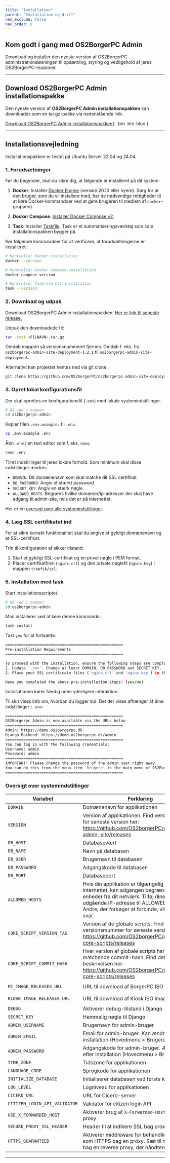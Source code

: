 ```yaml
---
title: "Installation"
parent: "Installation og drift"
nav_exclude: false
nav_order: 0
---
```


## Kom godt i gang med OS2BorgerPC Admin
<p class="fs-6 fw-300">
Download og installer den nyeste version af OS2BorgerPC administrationsløsningen til opsætning, styring og vedligehold af jeres OS2BorgerPC-maskiner.
</p>

---

## Download OS2BorgerPC Admin installationspakke

Den nyeste version af **OS2BorgerPC Admin installationspakken** kan downloades som en tar.gz-pakke via nedenstående link:

[Download OS2BorgerPC Admin installationspakken](https://github.com/OS2borgerPC/os2borgerpc-admin-site-deployment/releases/latest){: .btn .btn-blue }

---

## Installationsvejledning
Installationspakken er testet på Ubuntu Server 22.04 og 24.04.

### 1. Forudsætninger
Før du begynder, skal du sikre dig, at følgende er installeret på dit system:
1. **Docker**: Installer [Docker Engine](https://docs.docker.com/engine/install/) (version 20.10 eller nyere). Sørg for at den bruger, som du vil installere med, har de nødvendige rettigheder til at køre Docker-kommandoer ved at gøre brugeren til medlem af `docker`-gruppen).

2. **Docker Compose**: [Installer Docker Compose v2](https://docs.docker.com/compose/install/linux/).

3. **Task**: Installer [Taskfile](https://taskfile.dev/#/installation). Task er et automatiseringsværktøj som som installationspakken bygger på.

Kør følgende kommandoer for at verificere, at forudsætningerne er installeret:

```bash
# Kontroller Docker-installation
docker --version

# Kontroller Docker Compose-installation
docker compose version

# Kontroller Taskfile CLI-installation
task --version
```

### 2. Download og udpak
Download OS2BorgerPC Admin installationspakken. [Her er link til seneste release.](https://github.com/OS2borgerPC/os2borgerpc-admin-site-deployment/releases/latest)
 
Udpak den downloadede fil:

```bash
tar -xvzf <FILNAVN>.tar.gz
```
Omdøb mappen så versionsnummeret fjernes. Omdøb f. eks. fra `os2borgerpc-admin-site-deployment-1.2.1` til `os2borgerpc-admin-site-deployment`.

Alternativt kan projektet hentes ned via git clone.

```bash
git clone https://github.com/OS2borgerPC/os2borgerpc-admin-site-deployment.git
```

### 3. Opret lokal konfigurationsfil
Der skal oprettes en konfigurationsfil (`.env`) med lokale systemindstillinger.

```bash
# Gå ind i mappen
cd os2borgerpc-admin
```

Kopier filen `.env.example.` til `.env`.

```bash
cp .env.example .env
```

Åbn `.env` i en text editor som f. eks. `nano`.

```bash
nano .env
```
Tilret indstillinger til jeres lokale forhold.
Som minimum skal disse indstillinger ændres.
- `DOMAIN`: Dit domænenavn som skal matche dit SSL certifikat
- `DB_PASSWORD`: Angiv et stærkt password
- `SECRET_KEY`: Angiv en stærk nøgle.
- `ALLOWED_HOSTS`: Begræns hvilke domæner/ip-adresser der skal have adgang til admin-site, hvis det er på internettet.

Her er en [oversigt over alle systemindstillinger](https://os2borgerpc.github.io/os2borgerpc-docs/docs/installation-og-drift/#oversigt-over-systemindstillinger).

### 4. Læg SSL certifikatet ind

For at sikre korrekt funktionalitet skal du angive et gyldigt domænenavn og et SSL-certifikat.

Trin til konfiguration af sikker tilstand:
1. Skaf et gyldigt SSL-certifikat og en privat nøgle i PEM format.  
2. Placer certifikatfilen (`nginx.crt`) og den private nøglefil (`nginx.key`) i mappen `traefik/ssl`.  
 
### 5. Installation med task

Start installationsscriptet. 

```bash
# Gå ind i mappen
cd os2borgerpc-admin
```

Man installerer ved at køre denne kommando:

```bash
task install
```

Tast `yes` for at fortsætte.

```bash
====================================================
Pre-installation Requirements
====================================================

To proceed with the installation, ensure the following steps are completed:
1. Update '.env'. Change at least DOMAIN, DB_PASSWORD and SECRET_KEY.
2. Place your SSL certificate files ('nginx.crt' and 'nginx.key') in the 'ssl' directory.

Have you completed the above pre-installation steps? (yes/no)

```

Installationen kører færdig uden yderligere interaktion.

Til slut vises info om, hvordan du logger ind. Det der vises afhænger af dine indstillinger i `.env`:

```bash
====================================================
OS2Borgerpc Admin is now available via the URLs below
====================================================
Admin: https://demo.os2borgerpc.dk
Django Backend: https://demo.os2borgerpc.dk/admin
====================================================
You can log in with the following credentials:
Username: admin
Password: admin
====================================================
IMPORTANT: Please change the password of the admin user right away.
You can do this from the menu item 'Brugere' in the main menu of OS2BorgerPC Admin.
====================================================

```



### Oversigt over systemindstillinger

| Variabel                     | Forklaring                                                                 | Standardværdi                                           | Påkrævet |
|------------------------------|----------------------------------------------------------------------------|-------------------------------------------------------|----------|
| `DOMAIN`                     | Domænenavn for applikationen                                              | `demo.os2borgerpc.dk`                                                 | Ja       |
| `VERSION`                    | Version af applikationen. Find versionsnummer for seneste version her: https://github.com/OS2borgerPC/os2borgerpc-admin-site/releases                                                  | `7.0.1`                                                 | Ja       |
| `DB_HOST`                    | Databasevært                                                               | `db`                                                  | Ja       |
| `DB_NAME`                    | Navn på databasen                                                          | `bpc`                                                 | Ja       |
| `DB_USER`                    | Brugernavn til databasen                                                   | `bpc`                                                 | Ja       |
| `DB_PASSWORD`                | Adgangskode til databasen                                                  | `bpc`                                                 | Ja       |
| `DB_PORT`                    | Databaseport                                                               | Ingen                                                 | Nej      |
| `ALLOWED_HOSTS`              | Hvis din applikation er tilgængelig via internettet, kan adgangen begrænses til enheder fra dit netværk. Tilføj dine offentlige udgående IP-adresse til ALLOWED_HOSTS. Andre, der forsøger at forbinde, vil få et 404 svar.                                                  | `*`                                                   | Ja       |
| `CORE_SCRIPT_VERSION_TAG`    | Version af de globale scripts. Find versionsmummer for seneste version her: https://github.com/OS2borgerPC/os2borgerpc-core-scripts/releases                                              | `v1.0.1`                                              | Ja       |
| `CORE_SCRIPT_COMMIT_HASH`    | Hver version af globale scripts har et matchende commit-hash. Find det i release beskrivelsen her: https://github.com/OS2borgerPC/os2borgerpc-core-scripts/releases                                          | `a96d19567bf5c002c76d16cf80f6c894c2af499`             | Ja       |
| `PC_IMAGE_RELEASES_URL`      | URL til download af BorgerPC ISO images                                    | `https://github.com/OS2borgerPC/os2borgerpc-image/releases` | Nej      |
| `KIOSK_IMAGE_RELEASES_URL`   | URL til download af Kiosk ISO images                                       | `https://github.com/OS2borgerPC/os2borgerpc-kiosk-image/releases` | Nej      |
| `DEBUG`                      | Aktiverer debug-tilstand i Django                                          | `False`                                                | Nej      |
| `SECRET_KEY`                 | Hemmelig nøgle til Django                                                  | `v3rys1kr3t`                                          | Ja       |
| `ADMIN_USERNAME`             | Brugernavn for admin-bruger                                                | `admin`                                               | Ja       |
| `ADMIN_EMAIL`                | Email for admin-bruger. Kan ændres i GUI efter installation (Hovedmenu > Brugere).                                                     | `os2borgerpc_admin@os2borgerpc-vendor.example`        | Ja       |
| `ADMIN_PASSWORD`             | Adgangskode for admin-bruger. Ændres i GUI efter installation (Hovedmenu > Brugere).                                              | `admin`                                               | Ja       |
| `TIME_ZONE`                  | Tidszone for applikationen                                                 | `Europe/Copenhagen`                                   | Ja       |
| `LANGUAGE_CODE`              | Sprogkode for applikationen                                                | `da-dk`                                               | Ja       |
| `INITIALIZE_DATABASE`        | Initialiserer databasen ved første kørsel                                  | `True`                                                | Nej      |
| `LOG_LEVEL`                  | Logniveau for applikationen                                                | `INFO`                                                | Nej      |
| `CICERO_URL`                 | URL for Cicero-server                                                      | `CICERO_SERVER_HERE`                                  | Nej      |
| `CITIZEN_LOGIN_API_VALIDATOR`| Validator for citizen login API                                            | `system.utils.always_validate_citizen`               | Nej      |
| `USE_X_FORWARDED_HOST`       | Aktiverer brug af `X-Forwarded-Host` header bag proxy                      | `True`                                                | Nej      |
| `SECURE_PROXY_SSL_HEADER`    | Header til at indikere SSL bag proxy                                       | `('HTTP_X_FORWARDED_PROTO', 'https')`                | Nej      |
| `HTTPS_GUARANTEED`           | Aktiverer middleware for behandling af HTTP som HTTPS bag en proxy. Sæt til `true` hvis du er bag en reverse proxy, der håndterer SSL. | `false`                                               | Nej      |


---
